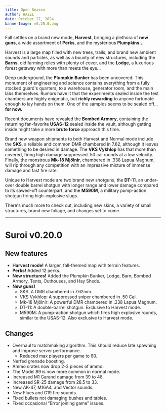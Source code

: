 ```yaml
---
title: Open Season
author: HAZEL
date: October 27, 2024
bannerImage: v0.20.0.png
---
```

Fall settles on a brand new mode, **Harvest**, bringing a plethora of **new guns**, a wide assortment of **Perks**, and the mysterious **Plumpkins...**

Harvest is a large map filled with new trees, trails, and brand new ambient sounds and particles, as well as a bounty of new structures, including the **Barns**, old farming relics with plenty of cover, and the **Lodge**, a luxurious forest getaway with more than meets the eye...

Deep underground, the **Plumpkin Bunker** has been uncovered. This monument of engineering and science contains everything from a fully stocked guard's quarters, to a warehouse, generator room, and the main labs themselves. Rumors have it that the experiments sealed inside the test chambers are highly enigmatic, but **richly rewarding** to anyone fortunate enough to lay hands on them. One of the samples seems to be sealed off... **for now.**

Recent documents have revealed the **Bombed Armory**, containing the returning fan-favorite **USAS-12** sealed inside the vault, although getting inside might take a more **brute force** approach this time.

Brand new weapon shipments to both Harvest and Normal mode include the **SKS**, a reliable and common DMR chambered in 7.62, although it leaves something to be desired in damage. The **VKS Vykhlop** has that more than covered, firing high damage suppressed .50 cal rounds at a low velocity. Finally, the monstrous **Mk-18 Mjölnir**, chambered in .338 Lapua Magnum, will rip through any competition with an impressive mixture of immense damage and fast fire rate.

Unique to Harvest mode are two brand new shotguns, the **DT-11**, an under-over double barrel shotgun with longer range and lower damage compared to its sawed-off counterpart, and the **M590M**, a military pump-action shotgun firing high-explosive slugs.

There's much more to check out, including new skins, a variety of small structures, brand new foliage, and changes yet to come.
***
# Suroi v0.20.0

## New features
- **Harvest mode!** A larger, fall-themed map with terrain features.
- **Perks!** Added 12 perks.
- **New structures!** Added the Plumpkin Bunker, Lodge, Barn, Bombed Armory, Tents, Outhouses, and Hay Sheds.
- **New guns!**
  - SKS: A DMR chambered in 7.62mm.
  - VKS Vykhlop: A suppressed sniper chambered in .50 Cal.
  - Mk-18 Mjölnir: A powerful DMR chambered in .338 Lapua Magnum.
  - DT-11: A double-barrel shotgun. Exclusive to Harvest mode.
  - M590M: A pump-action shotgun which fires high explosive rounds, similar to the USAS-12. Also exclusive to Harvest mode.

## Changes
- Overhaul to matchmaking algorithm. This should reduce late spawning and improve server performance.
  - Reduced max players per game to 60.
- Nerfed grenade boosting.
- Ammo crates now drop 2-3 pieces of ammo.
- The Model 89 is now more common in normal mode.
- Increased M1 Garand damage from 39 to 48.
- Increased SR-25 damage from 28.5 to 33.
- New AK-47, M16A4, and Vector sounds.
- New Flues and G19 fire sounds.
- Fixed bullets not damaging bushes and tables.
- Fixed occasional “Error joining game” issues.

